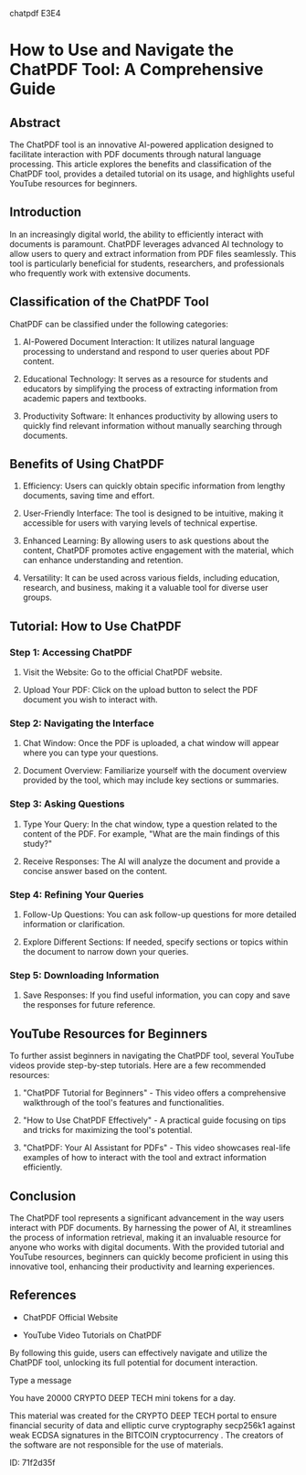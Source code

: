 chatpdf E3E4
# How to Use and Navigate the ChatPDF Tool: A Comprehensive Guide



## Abstract



The ChatPDF tool is an innovative AI-powered application designed to facilitate interaction with PDF documents through natural language processing. This article explores the benefits and classification of the ChatPDF tool, provides a detailed tutorial on its usage, and highlights useful YouTube resources for beginners.



## Introduction



In an increasingly digital world, the ability to efficiently interact with documents is paramount. ChatPDF leverages advanced AI technology to allow users to query and extract information from PDF files seamlessly. This tool is particularly beneficial for students, researchers, and professionals who frequently work with extensive documents.



## Classification of the ChatPDF Tool



ChatPDF can be classified under the following categories:



1. AI-Powered Document Interaction: It utilizes natural language processing to understand and respond to user queries about PDF content.

2. Educational Technology: It serves as a resource for students and educators by simplifying the process of extracting information from academic papers and textbooks.

3. Productivity Software: It enhances productivity by allowing users to quickly find relevant information without manually searching through documents.



## Benefits of Using ChatPDF



1. Efficiency: Users can quickly obtain specific information from lengthy documents, saving time and effort.

2. User-Friendly Interface: The tool is designed to be intuitive, making it accessible for users with varying levels of technical expertise.

3. Enhanced Learning: By allowing users to ask questions about the content, ChatPDF promotes active engagement with the material, which can enhance understanding and retention.

4. Versatility: It can be used across various fields, including education, research, and business, making it a valuable tool for diverse user groups.



## Tutorial: How to Use ChatPDF



### Step 1: Accessing ChatPDF



1. Visit the Website: Go to the official ChatPDF website.

2. Upload Your PDF: Click on the upload button to select the PDF document you wish to interact with.



### Step 2: Navigating the Interface



1. Chat Window: Once the PDF is uploaded, a chat window will appear where you can type your questions.

2. Document Overview: Familiarize yourself with the document overview provided by the tool, which may include key sections or summaries.



### Step 3: Asking Questions



1. Type Your Query: In the chat window, type a question related to the content of the PDF. For example, "What are the main findings of this study?"

2. Receive Responses: The AI will analyze the document and provide a concise answer based on the content.



### Step 4: Refining Your Queries



1. Follow-Up Questions: You can ask follow-up questions for more detailed information or clarification.

2. Explore Different Sections: If needed, specify sections or topics within the document to narrow down your queries.



### Step 5: Downloading Information



1. Save Responses: If you find useful information, you can copy and save the responses for future reference.



## YouTube Resources for Beginners



To further assist beginners in navigating the ChatPDF tool, several YouTube videos provide step-by-step tutorials. Here are a few recommended resources:



1. "ChatPDF Tutorial for Beginners" - This video offers a comprehensive walkthrough of the tool's features and functionalities.

2. "How to Use ChatPDF Effectively" - A practical guide focusing on tips and tricks for maximizing the tool's potential.

3. "ChatPDF: Your AI Assistant for PDFs" - This video showcases real-life examples of how to interact with the tool and extract information efficiently.



## Conclusion



The ChatPDF tool represents a significant advancement in the way users interact with PDF documents. By harnessing the power of AI, it streamlines the process of information retrieval, making it an invaluable resource for anyone who works with digital documents. With the provided tutorial and YouTube resources, beginners can quickly become proficient in using this innovative tool, enhancing their productivity and learning experiences.



## References



- ChatPDF Official Website

- YouTube Video Tutorials on ChatPDF



By following this guide, users can effectively navigate and utilize the ChatPDF tool, unlocking its full potential for document interaction.



Type a message

You have 20000 CRYPTO DEEP TECH mini tokens for a day.


This material was created for the  CRYPTO DEEP TECH portal  to ensure financial security of data and elliptic curve cryptography  secp256k1 against weak ECDSA  signatures   in the  BITCOIN cryptocurrency . The creators of the software are not responsible for the use of materials.

 ID: 71f2d35f
